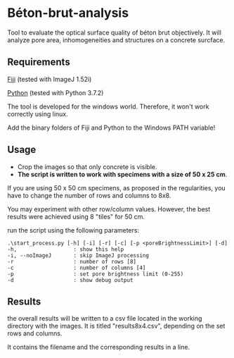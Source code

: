 # Béton-brut-analysis
Tool to evaluate the optical surface quality of béton brut objectively. It will analyze pore area, inhomogeneities and structures on a concrete surcface.

## Requirements
[Fiji](https://fiji.sc/) (tested with ImageJ 1.52i)

[Python](https://www.python.org/) (tested with Python 3.7.2)


The tool is developed for the windows world. Therefore, it won't work correctly using linux.

Add the binary folders of Fiji and Python to the Windows PATH variable!

## Usage
* Crop the images so that only concrete is visible.
* __The script is written to work with specimens with a size of 50 x 25 cm__. 

If you are using 50 x 50 cm specimens, as proposed in the regularities, you have to change the number of rows and columns to 8x8.

You may experiment with other row/column values. However, the best results were achieved using 8 "tiles" for 50 cm.

run the script using the following parameters:
```
.\start_process.py [-h] [-i] [-r] [-c] [-p <poreBrightnessLimit>] [-d]
-h,                  : show this help
-i, --noImageJ       : skip ImageJ processing
-r                   : number of rows [8]
-c                   : number of columns [4]
-p                   : set pore brightness limit (0-255)
-d                   : show debug output
```
## Results
the overall results will be written to a csv file located in the working directory with the images. It is titled "results8x4.csv", depending on the set rows and columns.

It contains the filename and the corresponding results in a line.
